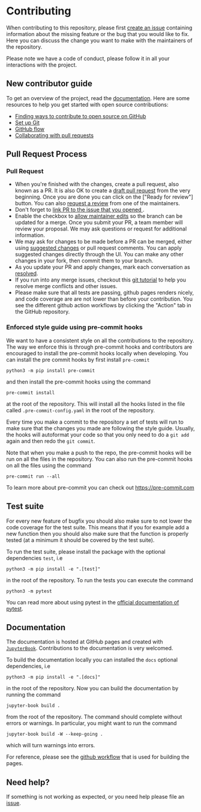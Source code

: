 # Contributing

When contributing to this repository, please first [create an issue](https://github.com/scientificcomputing/mri2mesh/issues/new/choose) containing information about the missing feature or the bug that you would like to fix. Here you can discuss the change you want to make with the maintainers of the repository.

Please note we have a code of conduct, please follow it in all your interactions with the project.

## New contributor guide

To get an overview of the project, read the [documentation](https://scientificcomputing.github.io/mri2mesh/). Here are some resources to help you get started with open source contributions:

- [Finding ways to contribute to open source on GitHub](https://docs.github.com/en/get-started/exploring-projects-on-github/finding-ways-to-contribute-to-open-source-on-github)
- [Set up Git](https://docs.github.com/en/get-started/quickstart/set-up-git)
- [GitHub flow](https://docs.github.com/en/get-started/quickstart/github-flow)
- [Collaborating with pull requests](https://docs.github.com/en/github/collaborating-with-pull-requests)

## Pull Request Process


### Pull Request

- When you're finished with the changes, create a pull request, also known as a PR. It is also OK to create a [draft pull request](https://github.blog/2019-02-14-introducing-draft-pull-requests/) from the very beginning. Once you are done you can click on the ["Ready for review"] button. You can also [request a review](https://docs.github.com/en/pull-requests/collaborating-with-pull-requests/proposing-changes-to-your-work-with-pull-requests/requesting-a-pull-request-review) from one of the maintainers.
- Don't forget to [link PR to the issue that you opened ](https://docs.github.com/en/issues/tracking-your-work-with-issues/linking-a-pull-request-to-an-issue).
- Enable the checkbox to [allow maintainer edits](https://docs.github.com/en/github/collaborating-with-issues-and-pull-requests/allowing-changes-to-a-pull-request-branch-created-from-a-fork) so the branch can be updated for a merge.
Once you submit your PR, a team member will review your proposal. We may ask questions or request for additional information.
- We may ask for changes to be made before a PR can be merged, either using [suggested changes](https://docs.github.com/en/github/collaborating-with-issues-and-pull-requests/incorporating-feedback-in-your-pull-request) or pull request comments. You can apply suggested changes directly through the UI. You can make any other changes in your fork, then commit them to your branch.
- As you update your PR and apply changes, mark each conversation as [resolved](https://docs.github.com/en/github/collaborating-with-issues-and-pull-requests/commenting-on-a-pull-request#resolving-conversations).
- If you run into any merge issues, checkout this [git tutorial](https://lab.github.com/githubtraining/managing-merge-conflicts) to help you resolve merge conflicts and other issues.
- Please make sure that all tests are passing, github pages renders nicely, and code coverage are are not lower than before your contribution. You see the different github action workflows by clicking the "Action" tab in the GitHub repository.


### Enforced style guide using pre-commit hooks

We want to have a consistent style on all the contributions to the repository. The way we enforce this is through pre-commit hooks and contributors are encouraged to install the pre-commit hooks locally when developing. You can install the pre commit hooks by first install `pre-commit`
```
python3 -m pip install pre-commit
```
and then install the pre-commit hooks using the command
```
pre-commit install
```
at the root of the repository. This will install all the hooks listed in the file called `.pre-commit-config.yaml` in the root of the repository.

Every time you make a commit to the repository a set of tests will run to make sure that the changes you made are following the style guide. Usually, the hooks will autoformat your code so that you only need to do a `git add` again and then redo the `git commit`.

Note that when you make a push to the repo, the pre-commit hooks will be run on all the files in the repository. You can also run the pre-commit hooks on all the files using the command
```
pre-commit run --all
```
To learn more about pre-commit you can check out https://pre-commit.com

## Test suite
For every new feature of bugfix you should also make sure to not lower the code coverage for the test suite. This means that if you for example add a new function then you should also make sure that the function is properly tested (at a minimum it should be covered by the test suite).

To run the test suite, please install the package with the optional dependencies `test`, i.e
```
python3 -m pip install -e ".[test]"
```
in the root of the repository. To run the tests you can execute the command
```
python3 -m pytest
```
You can read more about using pytest in the [official documentation of pytest](https://docs.pytest.org/).

## Documentation
The documentation is hosted at GitHub pages and created with [`JupyterBook`](https://jupyterbook.org/en/stable/intro.html). Contributions to the documentation is very welcomed.

To build the documentation locally you can installed the `docs` optional dependencies, i.e
```
python3 -m pip install -e ".[docs]"
```
in the root of the repository. Now you can build the documentation by running the command
```
jupyter-book build .
```
from the root of the repository. The command should complete without errors or warnings. In particular, you might want to run the command
```
jupyter-book build -W --keep-going .
```
which will turn warnings into errors.

For reference, please see the [github workflow](https://github.com/scientificcomputing/mri2mesh/blob/main/.github/workflows/build_docs.yml) that is used for building the pages.


## Need help?
If something is not working as expected, or you need help please file an [issue](https://github.com/finsberg/gotranx/issues/new/choose).
